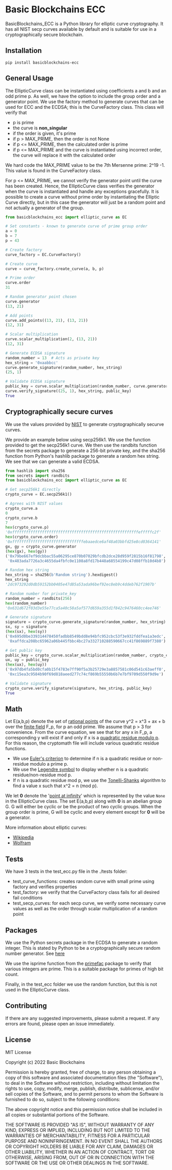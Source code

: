 # Basic Blockchains ECC

BasicBlockchains_ECC is a Python library for elliptic curve cryptography. It has all NIST secp curves available by
default and is suitable for use in a cryptographically secure blockchain.

## Installation

```pip install basicblockchains-ecc```

## General Usage

The EllipticCurve class can be instantiated using coefficients a and b and an odd prime p. As well, we have the
option to include the group order and a generator point. We use the factory method to
generate curves that can be used for ECC and the ECDSA; this is the CurveFactory class. This class will verify that

- p is prime
- the curve is __non_singular__
- if the order is given, it's prime
- if p > MAX_PRIME, then the order is not None
- if p <= MAX_PRIME, then the calculated order is prime
- if p <= MAX_PRIME and the curve is instantiated using incorrect order, the curve will replace it with the
  calculated order

We hard code the MAX_PRIME value to be the 7th Mersenne prime: 2^19 -1. This value is found in the CurveFactory class.

For p <= MAX_PRIME, we cannot verify the generator point until the curve has been created. Hence, the EllipticCurve
class verifies the generator when the curve is instantiated and handle any exceptions gracefully. It is possible to
create a curve without prime order by instantiating the Elliptic Curve directly, but in this case the generator will
just be a random point and not actually a generator of the group.

```python
from basicblockchains_ecc import elliptic_curve as EC

# Set constants - known to generate curve of prime group order
a = 0
b = 7
p = 43

# Create factory
curve_factory = EC.CurveFactory()

# Create curve
curve = curve_factory.create_curve(a, b, p)

# Prime order
curve.order
31

# Random generator point chosen
curve.generator
(13, 21)

# Add points
curve.add_points((13, 21), (13, 21))
(12, 31)

# Scalar multiplication
curve.scalar_multiplication(2, (13, 21))
(12, 31)

# Generate ECDSA signature
random_number = 13  # Acts as private key
hex_string = '0xaabbcc'
curve.generate_signature(random_number, hex_string)
(25, 1)

# Validate ECDSA signature
public_key = curve.scalar_multiplication(random_number, curve.generator)
curve.verify_signature((25, 1), hex_string, public_key)
True
```

## Cryptographically secure curves

We use the values provided by [NIST](https://www.secg.org/sec2-v2.pdf) to generate cryptographically securve curves.

We provide an example below using secp256k1. We use the function provided to get the secp256k1 curve. We then use
the randbits function from the secrets package to generate a 256-bit private key, and the sha256 function from Python's
hashlib package to generate a random hex string. We see that we can generate a valid ECDSA.

```python
from hashlib import sha256
from secrets import randbits
from basicblockchains_ecc import elliptic_curve as EC

# Get secp256k1 directly
crypto_curve = EC.secp256k1()

# Agrees with NIST values
crypto_curve.a
0
crypto_curve.b
7
hex(crypto_curve.p)
'0xfffffffffffffffffffffffffffffffffffffffffffffffffffffffefffffc2f'
hex(crypto_curve.order)
'0xfffffffffffffffffffffffffffffffebaaedce6af48a03bbfd25e8cd0364141'
gx, gy = crypto_curve.generator
(hex(gx), hex(gy))
('0x79be667ef9dcbbac55a06295ce870b07029bfcdb2dce28d959f2815b16f81798',
 '0x483ada7726a3c4655da4fbfc0e1108a8fd17b448a68554199c47d08ffb10d4b8')

# Random hex string
hex_string = sha256(b'Random string').hexdigest()
hex_string
'2dc973292d0db59152bb0405e47d85a53ada96bef92ec8eb9c4ddeb762f1907b'

# Random number for private_key
random_number = randbits(256)
hex(random_number)
'0x631d672f03d3e55e77ca5a40c58a5af577d659a355d1f842c9476460cc4ee746'

# Generate signature
signature = crypto_curve.generate_signature(random_number, hex_string)
sx, sy = signature
(hex(sx), hex(sy))
('0x695d0be339314478450fadbb8549bdd8e94bfc952cbc53f3e932fddfea1a3edc',
 '0xaffdca208bc65962a06b445fbbc4bc27a332710288590667cc41f869889f7380')

# Get public key
public_key = crypto_curve.scalar_multiplication(random_number, crypto_curve.generator)
ux, uy = public_key
(hex(ux), hex(uy))
('0x97db4fa5bd0cfa0b15f4783e7ff90f5a3b25729e3a8857581c06d541c63aeff0',
 '0xc15ea3c9584b90f69d818aeed277c74cf869b55550b6b7e7bf9709d550f9d9e')

# Validate signature
crypto_curve.verify_signature(signature, hex_string, public_key)
True
```

## Math

Let E(a,b,p) denote the set of [rational points](https://mathworld.wolfram.com/RationalPoint.html) of the curve y^2 =
x^3 + ax + b over the [finite field](https://en.wikipedia.org/wiki/Finite_field) F_p, for p an odd prime. We assume
that p > 3 for convenience. From the curve equation, we see that for any x in F_p, a corresponding
y will exist if and only if x is
a [quadratic residue modulo p](https://en.wikipedia.org/wiki/Quadratic_residue#Prime_modulus). For this reason, the
cryptomath file will include various quadratic
residue functions.

- We use [Euler's criterion](https://en.wikipedia.org/wiki/Euler%27s_criterion) to determine if n is a
  quadratic residue or non-residue modulo a prime p.
- We use the [Legendre symbol](https://en.wikipedia.org/wiki/Legendre_symbol) to display whether n
  is a quadratic residue/non-residue mod p.
- If n is a quadratic residue mod p, we use the [Tonelli-Shanks](https://en.wikipedia.org/wiki/Tonelli–Shanks_algorithm)
  algorithm to find a value x such that x^2 = n (mod p).

We let **0** denote the '[point at infinity](https://crypto.stanford.edu/pbc/notes/elliptic/group.html)' which is
represented by the value ```None``` in the EllipticCurve class. The set E(a,b,p) along with **0** is an abelian
group G. G will either be cyclic or be the product of two cyclic groups. When the group order is prime, G will be
cyclic and every element except for **0** will be a generator.

More information about elliptic curves:

- [Wikipedia](https://en.wikipedia.org/wiki/Elliptic_curve)
- [Wolfram](https://mathworld.wolfram.com/EllipticCurve.html)

## Tests

We have 3 tests in the test_ecc.py file in the ./tests folder:

- test_curve_functions: creates random curve with small prime using factory and verifies properties
- test_factory: we verify that the CurveFactory class fails for all desired fail conditions
- test_secp_curves: for each secp curve, we verify some necessary curve values as well as the order through scalar
  multiplication of a random point

## Packages

We use the Python secrets package in the ECDSA to generate a random integer. This is stated by Python to be a
cryptographically secure random number generator. See [here](https://docs.python.org/3/library/secrets.html)

We use the isprime function from the [primefac](https://pypi.org/project/primefac/) package to verify that various
integers are prime. This is a suitable package for primes of high bit count.

Finally, in the test_ecc folder we use the random function, but this is not used in the EllipticCurve class.

## Contributing

If there are any suggested improvements, please submit a request. If any errors are found, please open an issue
immediately.

## License

MIT License

Copyright (c) 2022 Basic Blockchains

Permission is hereby granted, free of charge, to any person obtaining a copy of this software and associated
documentation files (the "Software"), to deal in the Software without restriction, including without limitation the
rights to use, copy, modify, merge, publish, distribute, sublicense, and/or sell copies of the Software, and to permit
persons to whom the Software is furnished to do so, subject to the following conditions:

The above copyright notice and this permission notice shall be included in all copies or substantial portions of the
Software.

THE SOFTWARE IS PROVIDED "AS IS", WITHOUT WARRANTY OF ANY KIND, EXPRESS OR IMPLIED, INCLUDING BUT NOT LIMITED TO THE
WARRANTIES OF MERCHANTABILITY, FITNESS FOR A PARTICULAR PURPOSE AND NONINFRINGEMENT. IN NO EVENT SHALL THE AUTHORS OR
COPYRIGHT HOLDERS BE LIABLE FOR ANY CLAIM, DAMAGES OR OTHER LIABILITY, WHETHER IN AN ACTION OF CONTRACT, TORT OR
OTHERWISE, ARISING FROM, OUT OF OR IN CONNECTION WITH THE SOFTWARE OR THE USE OR OTHER DEALINGS IN THE SOFTWARE.

